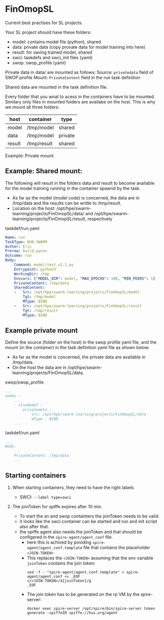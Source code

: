 # FinOmopSL

Current best practises for SL projects.

Your SL project should have these folders:

- model: contains model file (python), shared
- data: private data (copy provate data for model training into here)
- result: for saving trained model, shared
- swci: taskdefs and swci_init files (yaml)
- swop: swop_profile (yaml)

Private data in data/ are mounted as follows:
Source: `privatedata` field of SWOP profile
Mount: `PrivateContent` field in the run task definition

Shared data are mounted in the task definition file.

Every folder that you wnat to acess in the containers have to be mounted. 
Similary only files in mounted folders are availabe on the host. 
This is why we mount all three folders:


| host | container | type | 
| --- | --- | --- | 
| model | /tmp/model | shared |
| data | /tmp/model | private |
| result | /tmp/result | shared |

Example: Private mount:


## Example: Shared mount:

The following will result in the folders data and result to become available for the model training running in the container spawnd by the task. 
  - As far as the model (model code) is concerned, the data are in /tmp/data and the results can be writte to /tmp/result. 
  - Location on the host: /opt/hpe/swarm-learning/projects/FinOmopSL/data/ and /opt/hpe/swarm-learning/projects/FinOmopSL/result, respectively
    
taskdef/run.yaml
``` yaml 
Name: run
TaskType: RUN_SWARM
Author: Eric
Prereq: build_pycox
Outcome: run
Body:
    Command: model/test_v2.1.py
    Entrypoint: python3
    WorkingDir: /tmp
    Envvars: ["MODEL_DIR": model, "MAX_EPOCHS": 100, "MIN_PEERS": 1]
    PrivateContent: /tmp/data
    SharedContent:
    -   Src: /opt/hpe/swarm-learning/projects/FinOmopSL/model
        Tgt: /tmp/model
        MType: BIND
    -   Src: /opt/hpe/swarm-learning/projects/FinOmopSL/result
        Tgt: /tmp/result
        MType: BIND
```

## Example private mount

Define the source (folder on the host) in the swop profile yaml file, and the mount (in the container) in the task definition yaml file as shown below.

- As far as the model is concerned, the private data are available in /tmp/data.
- On the host the data are in /opt/hpe/swarm-learning/projects/FinOmopSL/data.

swop/swop_profile
``` yaml 
...
nodes :
    ...
    - slnodedef :
        privatedata :
            src: /opt/hpe/swarm-learning/projects/FinOmopSL/data
            mType : BIND
    ...
```

taskdef/run.yaml
``` yaml
...
Body: 
    ...
    PrivateContent: /tmp/data
    ...
```

Starting containers
---

1. When starting containers, they need to have the right labels

    - SWCI: `--label type=swci`

2. The joinToken for spiffe expires after 10 min.
    - To start the sn and swop containters the joinToken needs to be valid.
    - it looks like the swci container can be started and run and init script also after that.
    - the spiffe agent also needs the joinToken and that should be configered in the `spire-agent/agent_conf` file.
        -  here this is achived by poviding `spire-agent/agent_conf.template` file that contains the placeholder `<JOIN-TOKEN>`
        -  This replaces the `<JOIN-TOKEN>` assuming that the env variable `joinToken` contains the join token:
            ```
            sed -f - "spire-agent/agent.conf.template" > spire-agent/agent.conf << _EOF
            s/<JOIN-TOKEN>/${joinToken}/g
            _EOF
            ```
        - The join token has to be generated on the rp VM by the spire-server:
            ```
            docker exec spire-server /opt/spire/bin/spire-server token generate -spiffeID spiffe://hus.org/agent
            ```
